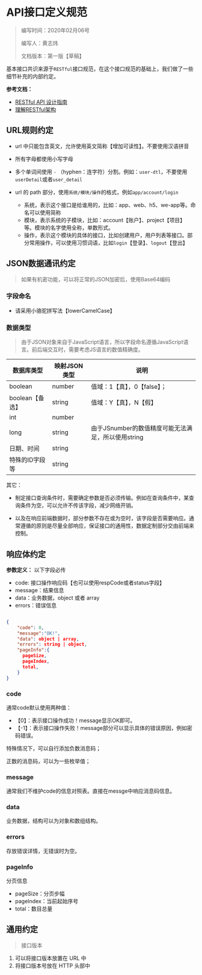 # API接口定义规范

> 编写时间：2020年02月06号
>
> 编写人：黄志炜
>
> 文档版本：第一版【草稿】

基本接口共识来源于`RESTful`接口规范，在这个接口规范的基础上，我们做了一些细节补充的内部约定。

**参考文档：**

- [RESTful API 设计指南](http://www.ruanyifeng.com/blog/2014/05/restful_api.html)
- [理解RESTful架构](http://www.ruanyifeng.com/blog/2011/09/restful.html)

## URL规则约定

- url 中只能包含英文，允许使用英文简称【增加可读性】。不要使用汉语拼音
- 所有字母都使用小写字母
- 多个单词间使用 `-` （hyphen：连字符）分割。例如：`user-dtl`，不要使用`userDetail`或者`user_detail`

- url 的 path 部分，使用`系统/模块/操作`的格式，例如`app/account/login`
  - 系统，表示这个接口是给谁用的，比如：app、web、h5、we-app等。命名可以使用简称
  - 模块，表示系统的子模块，比如：account【账户】、project【项目】等。模块的名字使用全称，单数形式。
  - 操作，表示这个模块的具体的接口，比如创建用户，用户列表等接口。部分常用操作，可以使用习惯词语，比如`login`【登录】、`logout`【登出】

## JSON数据通讯约定

> 如果有机密功能，可以将正常的JSON加密后，使用Base64编码

### 字段命名

- 请采用小骆驼拼写法【lowerCamelCase】

### 数据类型

>  由于JSON对象来自于JavaScript语言，所以字段命名遵循JavaScript语言。前后端交互时，需要考虑JS语言的数值精确度。

| 数据库类型      | 映射JSON类型 | 说明                                               |
| --------------- | ------------ | -------------------------------------------------- |
| boolean         | number       | 值域：1【真】，0【false】；                        |
| boolean【备选】 | string       | 值域：Y【真】，N【假】                             |
| int             | number       |                                                    |
| long            | string       | 由于JSnumber的数值精度可能无法满足，所以使用string |
| 日期、时间      | string       |                                                    |
| 特殊的ID字段等  | string       |                                                    |

其它：

- 制定接口查询条件时，需要确定参数是否必须传输。例如在查询条件中，某查询条件为空，可以允许不传该字段，减少网络开销。


- 以及在响应前端数据时，部分参数不存在或为空时，该字段是否需要响应。通常遵循的原则是尽量全部响应，保证接口的通用性，数据定制部分交由前端来控制。


## 响应体约定

**参数定义：** 以下字段必传

- code: 接口操作响应码【也可以使用respCode或者status字段】
- message：结果信息
- data：业务数据，object 或者 array
- errors：错误信息

```JSON

{
    "code": 0,
    "message":"OK!",
    "data": object | array, 
    "errors": string | object,
  	"pageInfo":{
      pageSize,
      pageIndex,
      total,
    }
}

```

### code

通常code默认使用两种值：

- 【0】：表示接口操作成功！message显示OK即可。
- 【-1】：表示接口操作失败！message部分可以显示具体的错误原因，例如密码错误。

特殊情况下，可以自行添加负数消息码；

正数的消息码，可以为一些枚举值；

### message

通常我们不维护code的信息对照表。直接在messge中响应消息码信息。

### data

业务数据，结构可以为对象和数组结构。

### errors

存放错误详情，无错误时为空。

### pageInfo

分页信息

- pageSize：分页步幅
- pageIndex：当前起始序号
- total：数目总量



## 通用约定

> 接口版本

1. 可以将接口版本放置在 URL 中
2. 将接口版本号放在 HTTP 头部中

> 





